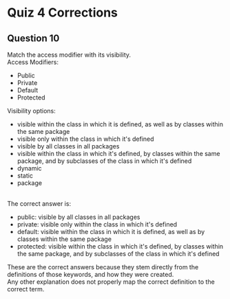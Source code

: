 # Quiz 4 Corrections
## Question 10
Match the access modifier with its visibility. <br>
Access Modifiers:
* Public
* Private
* Default
* Protected

Visibility options: <br>
+ visible within the class in which it is defined, as well as by classes within the same package
+ visible only within the class in which it's defined
+ visible by all classes in all packages
+ visible within the class in which it's defined, by classes within the same package, and by subclasses of the class in which it's defined
+ dynamic
+ static
+ package
<br><br>

The correct answer is: 
* public: visible by all classes in all packages
* private: visible only within the class in which it's defined
* default: visible within the class in which it is defined, as well as by classes within the same package
* protected: visible within the class in which it's defined, by classes within the same package, and by subclasses of the class in which it's defined

These are the correct answers because they stem directly from the definitions of those keywords, and how they were created. <br>
Any other explanation does not properly map the correct definition to the correct term. 
